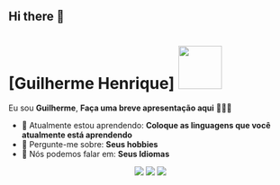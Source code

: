 ## Hi there 👋

<!-- 
**guilhermehenriquefer/guilhermehenriquefer** is a ✨ _special_ ✨ repository because its `README.md` (this file) appears on your GitHub profile.

Here are some ideas to get you started:

- 🔭 I’m currently working on ...
- 🌱 I’m currently learning ...
- 👯 I’m looking to collaborate on ...
- 🤔 I’m looking for help with ...
- 💬 Ask me about ...
- 📫 How to reach me: ...
- 😄 Pronouns: ...
- ⚡ Fun fact: ...
--> 
# [Guilherme Henrique] <img src="https://cdn-icons-png.freepik.com/256/252/252590.png?semt=ais_white_label" width= 77px>

Eu sou <strong>Guilherme</strong>, <strong>Faça uma breve apresentação aqui</strong> 👨🏻‍💻 

- 🚀 Atualmente estou aprendendo: <strong>Coloque as linguagens que você atualmente está aprendendo</strong> 
- 💬 Pergunte-me sobre: <strong>Seus hobbies</strong>
- 📣 Nós podemos falar em: <strong>Seus Idiomas</strong>

<div align="center">

  <a href="#" alt="Gmail">
    <img src="https://img.shields.io/badge/-Gmail-FF0000?style=flat-square&labelColor=FF0000&logo=gmail&logoColor=white&link=LINK-DO-SEU-EMAIL"/></a>

  <a href="#" alt="Linkedin">
    <img src="https://img.shields.io/badge/-Linkedin-0e76a8?style=flat-square&logo=Linkedin&logoColor=white&link=LINK-DO-SEU-LINKEDIN" /></a>

  <a href="#" alt="Instagram">
    <img src="https://img.shields.io/badge/-Instagram-DF0174?style=flat-square&labelColor=DF0174&logo=instagram&logoColor=white&link=LINK-DO-SEU-INSTAGRAM"/></a>

</div>
